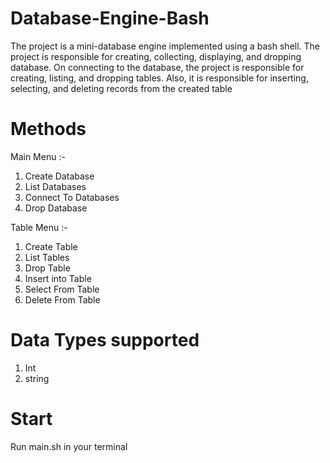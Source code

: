 # Database-Engine-Bash
The project is a mini-database engine implemented using a bash shell. The project is responsible for creating, collecting, displaying, and dropping database. On connecting to the database, the project is responsible for creating, listing, and dropping tables. Also, it is responsible for inserting, selecting, and deleting records from the created table
# Methods
Main Menu :-
1) Create Database
2) List Databases
3) Connect To Databases
4) Drop Database

Table Menu :-
1) Create Table
2) List Tables
3) Drop Table
4) Insert into Table
5) Select From Table
6) Delete From Table

# Data Types supported 
1) Int
2) string 

# Start
 Run main.sh in your terminal
